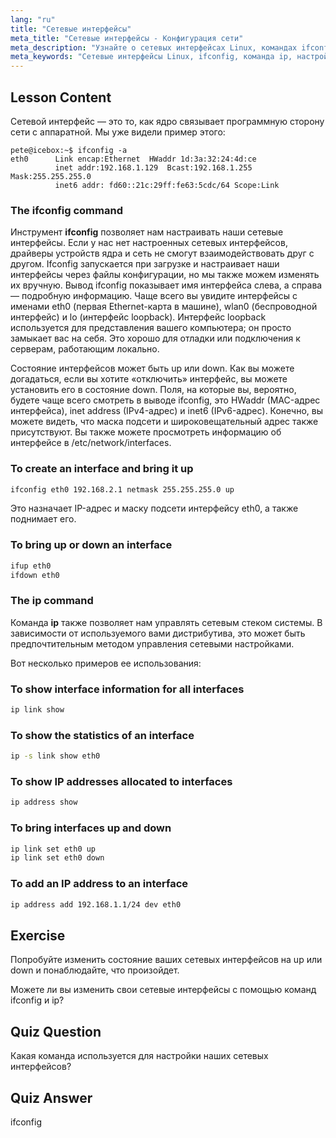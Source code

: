 ```yaml
---
lang: "ru"
title: "Сетевые интерфейсы"
meta_title: "Сетевые интерфейсы - Конфигурация сети"
meta_description: "Узнайте о сетевых интерфейсах Linux, командах ifconfig и ip. Поймите, как настраивать и управлять сетевыми параметрами. Начните свой путь в сетевых технологиях Linux!"
meta_keywords: "Сетевые интерфейсы Linux, ifconfig, команда ip, настройка сети, сети Linux, для начинающих, учебник, руководство"
---
```


## Lesson Content

Сетевой интерфейс — это то, как ядро связывает программную сторону сети с аппаратной. Мы уже видели пример этого:

```plaintext
pete@icebox:~$ ifconfig -a
eth0      Link encap:Ethernet  HWaddr 1d:3a:32:24:4d:ce
          inet addr:192.168.1.129  Bcast:192.168.1.255  Mask:255.255.255.0
          inet6 addr: fd60::21c:29ff:fe63:5cdc/64 Scope:Link
```

### The ifconfig command

Инструмент **ifconfig** позволяет нам настраивать наши сетевые интерфейсы. Если у нас нет настроенных сетевых интерфейсов, драйверы устройств ядра и сеть не смогут взаимодействовать друг с другом. Ifconfig запускается при загрузке и настраивает наши интерфейсы через файлы конфигурации, но мы также можем изменять их вручную. Вывод ifconfig показывает имя интерфейса слева, а справа — подробную информацию. Чаще всего вы увидите интерфейсы с именами eth0 (первая Ethernet-карта в машине), wlan0 (беспроводной интерфейс) и lo (интерфейс loopback). Интерфейс loopback используется для представления вашего компьютера; он просто замыкает вас на себя. Это хорошо для отладки или подключения к серверам, работающим локально.

Состояние интерфейсов может быть up или down. Как вы можете догадаться, если вы хотите «отключить» интерфейс, вы можете установить его в состояние down. Поля, на которые вы, вероятно, будете чаще всего смотреть в выводе ifconfig, это HWaddr (MAC-адрес интерфейса), inet address (IPv4-адрес) и inet6 (IPv6-адрес). Конечно, вы можете видеть, что маска подсети и широковещательный адрес также присутствуют. Вы также можете просмотреть информацию об интерфейсе в /etc/network/interfaces.

### To create an interface and bring it up

```bash
ifconfig eth0 192.168.2.1 netmask 255.255.255.0 up
```

Это назначает IP-адрес и маску подсети интерфейсу eth0, а также поднимает его.

### To bring up or down an interface

```bash
ifup eth0
ifdown eth0
```

### The ip command

Команда **ip** также позволяет нам управлять сетевым стеком системы. В зависимости от используемого вами дистрибутива, это может быть предпочтительным методом управления сетевыми настройками.

Вот несколько примеров ее использования:

### To show interface information for all interfaces

```bash
ip link show
```

### To show the statistics of an interface

```bash
ip -s link show eth0
```

### To show IP addresses allocated to interfaces

```bash
ip address show
```

### To bring interfaces up and down

```bash
ip link set eth0 up
ip link set eth0 down
```

### To add an IP address to an interface

```bash
ip address add 192.168.1.1/24 dev eth0
```

## Exercise

Попробуйте изменить состояние ваших сетевых интерфейсов на up или down и понаблюдайте, что произойдет.

Можете ли вы изменить свои сетевые интерфейсы с помощью команд ifconfig и ip?

## Quiz Question

Какая команда используется для настройки наших сетевых интерфейсов?

## Quiz Answer

ifconfig
